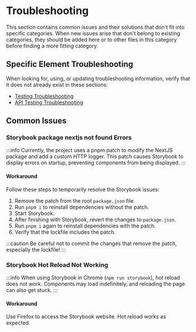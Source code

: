 # Troubleshooting

This section contains common issues and their solutions that don't fit into specific categories. When new issues arise that don't belong to existing categories, they should be added here or to other files in this category before finding a more fitting category.

## Specific Element Troubleshooting

When looking for, using, or updating troubleshooting information, verify that it does not already exist in these sections:

- [Testing Troubleshooting](../testing#troubleshooting)
- [API Testing Troubleshooting](../api-testing#troubleshooting)

## Common Issues

### Storybook package nextjs not found Errors

:::info
Currently, the project uses a pnpm patch to modify the NextJS package and add a custom HTTP logger. This patch causes Storybook to display errors on startup, preventing components from being displayed.
:::

#### Workaround

Follow these steps to temporarily resolve the Storybook issues:

1. Remove the patch from the root `package.json` file.
2. Run `pnpm i` to reinstall dependencies without the patch.
3. Start Storybook.
4. After finishing with Storybook, revert the changes to `package.json`.
5. Run `pnpm i` again to reinstall dependencies with the patch.
6. Verify that the lockfile includes the patch.

:::caution
Be careful not to commit the changes that remove the patch, especially the lockfile!
:::

### Storybook Hot Reload Not Working

:::info
When using Storybook in Chrome (`npm run storybook`), hot reload does not work. Components may load indefinitely, and reloading the page can also get stuck.
:::

#### Workaround

Use Firefox to access the Storybook website. Hot reload works as expected.
